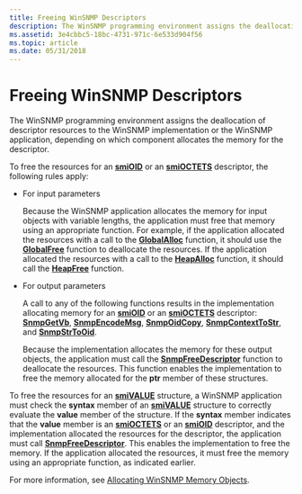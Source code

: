 ```yaml
---
title: Freeing WinSNMP Descriptors
description: The WinSNMP programming environment assigns the deallocation of descriptor resources to the WinSNMP implementation or the WinSNMP application, depending on which component allocates the memory for the descriptor.
ms.assetid: 3e4cbbc5-18bc-4731-971c-6e533d904f56
ms.topic: article
ms.date: 05/31/2018
---
```


# Freeing WinSNMP Descriptors

The WinSNMP programming environment assigns the deallocation of descriptor resources to the WinSNMP implementation or the WinSNMP application, depending on which component allocates the memory for the descriptor.

To free the resources for an [**smiOID**](/windows/desktop/api/Winsnmp/ns-winsnmp-smioid) or an [**smiOCTETS**](/windows/desktop/api/Winsnmp/ns-winsnmp-smioctets) descriptor, the following rules apply:

-   For input parameters

    Because the WinSNMP application allocates the memory for input objects with variable lengths, the application must free that memory using an appropriate function. For example, if the application allocated the resources with a call to the [**GlobalAlloc**](/windows/desktop/api/winbase/nf-winbase-globalalloc) function, it should use the [**GlobalFree**](/windows/desktop/api/winbase/nf-winbase-globalfree) function to deallocate the resources. If the application allocated the resources with a call to the [**HeapAlloc**](/windows/desktop/api/heapapi/nf-heapapi-heapalloc) function, it should call the [**HeapFree**](/windows/desktop/api/heapapi/nf-heapapi-heapfree) function.

-   For output parameters

    A call to any of the following functions results in the implementation allocating memory for an [**smiOID**](/windows/desktop/api/Winsnmp/ns-winsnmp-smioid) or an [**smiOCTETS**](/windows/desktop/api/Winsnmp/ns-winsnmp-smioctets) descriptor: [**SnmpGetVb**](/windows/desktop/api/Winsnmp/nf-winsnmp-snmpgetvb), [**SnmpEncodeMsg**](/windows/desktop/api/Winsnmp/nf-winsnmp-snmpencodemsg), [**SnmpOidCopy**](/windows/desktop/api/Winsnmp/nf-winsnmp-snmpoidcopy), [**SnmpContextToStr**](/windows/desktop/api/Winsnmp/nf-winsnmp-snmpcontexttostr), and [**SnmpStrToOid**](/windows/desktop/api/Winsnmp/nf-winsnmp-snmpstrtooid).

    Because the implementation allocates the memory for these output objects, the application must call the [**SnmpFreeDescriptor**](/windows/desktop/api/Winsnmp/nf-winsnmp-snmpfreedescriptor) function to deallocate the resources. This function enables the implementation to free the memory allocated for the **ptr** member of these structures.

To free the resources for an [**smiVALUE**](/windows/desktop/api/Winsnmp/ns-winsnmp-smivalue) structure, a WinSNMP application must check the **syntax** member of an [**smiVALUE**](/windows/desktop/api/Winsnmp/ns-winsnmp-smivalue) structure to correctly evaluate the **value** member of the structure. If the **syntax** member indicates that the **value** member is an [**smiOCTETS**](/windows/desktop/api/Winsnmp/ns-winsnmp-smioctets) or an [**smiOID**](/windows/desktop/api/Winsnmp/ns-winsnmp-smioid) descriptor, and the implementation allocated the resources for the descriptor, the application must call [**SnmpFreeDescriptor**](/windows/desktop/api/Winsnmp/nf-winsnmp-snmpfreedescriptor). This enables the implementation to free the memory. If the application allocated the resources, it must free the memory using an appropriate function, as indicated earlier.

For more information, see [Allocating WinSNMP Memory Objects](allocating-winsnmp-memory-objects.md).

 

 